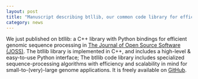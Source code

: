```yaml
---  
layout: post  
title: "Manuscript describing btllib, our common code library for efficient genomic sequence processing, published"  
category: news  
---  
```


We just published on btllib: a C++ library with Python bindings for efficient genomic sequence processing in [The Journal of Open Source Software (JOSS)](https://doi.org/10.21105/joss.04720). The btllib library is implemented in C++, and includes a high-level & easy-to-use Python interface; The btllib code library includes specialized sequence-processing algorithms with efficiency and scalability in mind for small-to-(very)-large genome applications. It is freely available on [GitHub](https://github.com/bcgsc/btllib).
